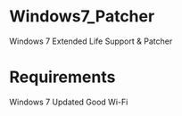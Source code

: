 # Windows7_Patcher
Windows 7 Extended Life Support &amp; Patcher

# Requirements
Windows 7 Updated
Good Wi-Fi
